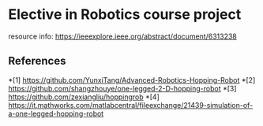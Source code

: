 # Elective in Robotics course project
resource info: https://ieeexplore.ieee.org/abstract/document/6313238

## References
*[1] https://github.com/YunxiTang/Advanced-Robotics-Hopping-Robot
*[2] https://github.com/shangzhouye/one-legged-2-D-hopping-robot
*[3] https://github.com/zexiangliu/hoppingrob
*[4] https://it.mathworks.com/matlabcentral/fileexchange/21439-simulation-of-a-one-legged-hopping-robot
